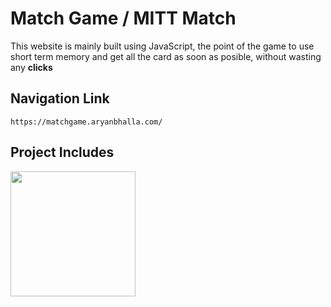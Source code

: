 # Match Game / MITT Match

This website is mainly built using JavaScript, the point of the game to use short term memory and get all the card as soon as posible, without wasting any **clicks**

## Navigation Link
```
https://matchgame.aryanbhalla.com/
```

## Project Includes
<img src="https://user-images.githubusercontent.com/30186107/29488525-f55a69d0-84da-11e7-8a39-5476f663b5eb.png" width="200">


